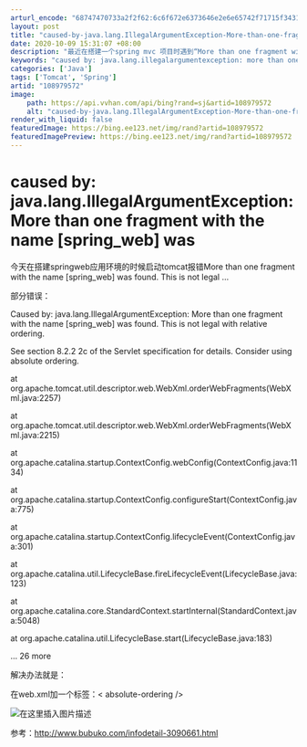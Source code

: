 ```yaml
---
arturl_encode: "68747470733a2f2f62:6c6f672e6373646e2e6e65742f71715f34313431343237322f:61727469636c652f64657461696c732f313038393739353732"
layout: post
title: "caused-by-java.lang.IllegalArgumentException-More-than-one-fragment-with-the-name-spring_web-was"
date: 2020-10-09 15:31:07 +08:00
description: "最近在搭建一个spring mvc 项目时遇到“More than one fragment wit"
keywords: "caused by: java.lang.illegalargumentexception: more than one fragment with t"
categories: ['Java']
tags: ['Tomcat', 'Spring']
artid: "108979572"
image:
    path: https://api.vvhan.com/api/bing?rand=sj&artid=108979572
    alt: "caused-by-java.lang.IllegalArgumentException-More-than-one-fragment-with-the-name-spring_web-was"
render_with_liquid: false
featuredImage: https://bing.ee123.net/img/rand?artid=108979572
featuredImagePreview: https://bing.ee123.net/img/rand?artid=108979572
---
```


# caused by: java.lang.IllegalArgumentException: More than one fragment with the name [spring\_web] was

今天在搭建springweb应用环境的时候启动tomcat报错More than one fragment with the name [spring\_web] was found. This is not legal …

部分错误：

Caused by: java.lang.IllegalArgumentException: More than one fragment with the name [spring\_web] was found. This is not legal with relative ordering.
  
See section 8.2.2 2c of the Servlet specification for details. Consider using absolute ordering.
  
at org.apache.tomcat.util.descriptor.web.WebXml.orderWebFragments(WebXml.java:2257)
  
at org.apache.tomcat.util.descriptor.web.WebXml.orderWebFragments(WebXml.java:2215)
  
at org.apache.catalina.startup.ContextConfig.webConfig(ContextConfig.java:1134)
  
at org.apache.catalina.startup.ContextConfig.configureStart(ContextConfig.java:775)
  
at org.apache.catalina.startup.ContextConfig.lifecycleEvent(ContextConfig.java:301)
  
at org.apache.catalina.util.LifecycleBase.fireLifecycleEvent(LifecycleBase.java:123)
  
at org.apache.catalina.core.StandardContext.startInternal(StandardContext.java:5048)
  
at org.apache.catalina.util.LifecycleBase.start(LifecycleBase.java:183)
  
… 26 more
  
解决办法就是：

在web.xml加一个标签：< absolute-ordering />

![在这里插入图片描述](https://i-blog.csdnimg.cn/blog_migrate/e86cdb8c9c84251179dd2e4cdd62d2f6.png#pic_center)

参考：http://www.bubuko.com/infodetail-3090661.html